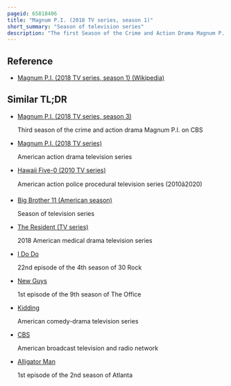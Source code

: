 ```yaml
---
pageid: 65818406
title: "Magnum P.I. (2018 TV series, season 1)"
short_summary: "Season of television series"
description: "The first Season of the Crime and Action Drama Magnum P. I. Premiered on Cbs on 24 September 2018 for the united States Network Television Schedule 2018. The Series is a Remake of the 1980 Series of the same Name and Centers on Thomas Magnum, a former Navy Seal who works as a private Investigator and solves Mysteries with the Help of his Friends. The Season stars Jay Hernandez, Perdita Weeks, Zachary Knighton, and Stephen Hill. Amy Hill and Tim Kang also appear in the Series and joined in the Series third Episode. Cbs first announced the Series on October 20, 2017 ; it was initially given a thirteen Episode Order but an additional seven were ordered bringing the Total to twenty. Multiple Hawaii five-0 Stars appeared throughout the Season in Guest Roles as their Hawaii five-0 Characters in minor Crossover Events."
---
```


## Reference

- [Magnum P.I. (2018 TV series, season 1) (Wikipedia)](https://en.wikipedia.org/?curid=65818406)

## Similar TL;DR

- [Magnum P.I. (2018 TV series, season 3)](/tldr/en/magnum-pi-2018-tv-series-season-3)

  Third season of the crime and action drama Magnum P.I. on CBS

- [Magnum P.I. (2018 TV series)](/tldr/en/magnum-pi-2018-tv-series)

  American action drama television series

- [Hawaii Five-0 (2010 TV series)](/tldr/en/hawaii-five-0-2010-tv-series)

  American action police procedural television series (2010â2020)

- [Big Brother 11 (American season)](/tldr/en/big-brother-11-american-season)

  Season of television series

- [The Resident (TV series)](/tldr/en/the-resident-tv-series)

  2018 American medical drama television series

- [I Do Do](/tldr/en/i-do-do)

  22nd episode of the 4th season of 30 Rock

- [New Guys](/tldr/en/new-guys)

  1st episode of the 9th season of The Office

- [Kidding](/tldr/en/kidding)

  American comedy-drama television series

- [CBS](/tldr/en/cbs)

  American broadcast television and radio network

- [Alligator Man](/tldr/en/alligator-man)

  1st episode of the 2nd season of Atlanta
